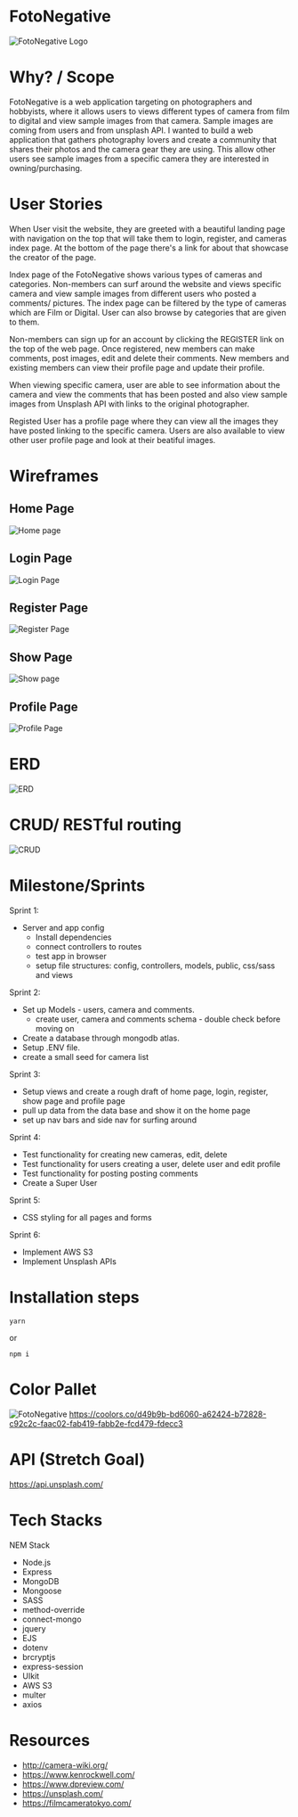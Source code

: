 # FotoNegative
![FotoNegative Logo](https://user-images.githubusercontent.com/86206813/132543163-e2ca926e-d962-4328-8fde-c6b321dc1da2.png)


# Why? / Scope
FotoNegative is a web application targeting on photographers and hobbyists, where it allows users to views different types of camera from film to digital and view sample images from that camera. Sample images are coming from users and from unsplash API. I wanted to build a web application that gathers photography lovers and create a community that shares their photos and the camera gear they are using. This allow other users see sample images from a specific camera they are interested in owning/purchasing. 

# User Stories
When User visit the website, they are greeted with a beautiful landing page with navigation on the top that will take them to login, register, and cameras index page. At the bottom of the page there's a link for about that showcase the creator of the page. 

Index page of the FotoNegative shows various types of cameras and categories. Non-members can surf around the website and views specific camera and view sample images from different users who posted a comments/ pictures. The index page can be filtered by the type of cameras which are Film or Digital. User can also browse by categories that are given to them.

Non-members can sign up for an account by clicking the REGISTER link on the top of the web page. Once registered, new members can make comments, post images, edit and delete their comments. New members and existing members can view their profile page and update their profile. 

When viewing specific camera, user are able to see information about the camera and view the comments that has been posted and also view sample images from Unsplash API with links to the original photographer. 

Registed User has a profile page where they can view all the images they have posted linking to the specific camera. Users are also available to view other user profile page and look at their beatiful images. 

# Wireframes
## Home Page
![Home page](https://user-images.githubusercontent.com/86206813/132398893-e69f4234-85a2-4122-8dcf-b4d97fdf6d21.PNG)

## Login Page
![Login Page](https://user-images.githubusercontent.com/86206813/132398985-b89570a1-dfdf-42ae-aa51-e5afa2389c5b.PNG)

## Register Page
![Register Page](https://user-images.githubusercontent.com/86206813/132399019-f832ee67-2b98-4f44-94ac-96f58f9d2c84.PNG)

## Show Page
![Show page](https://user-images.githubusercontent.com/86206813/132399024-bacc3849-ec40-4fd1-ac3b-6a833d36f981.PNG)

## Profile Page
![Profile Page](https://user-images.githubusercontent.com/86206813/132399036-a79e1200-5da1-4e60-8cad-57ec80be493e.PNG)

# ERD
![ERD](https://whimuc.com/4yykyBi2wpA8J1fs9UiC9b/A7PVFc7GTYEyzc.png)

# CRUD/ RESTful routing
![CRUD](https://whimuc.com/4yykyBi2wpA8J1fs9UiC9b/9pMFbwQRbUAy4J.png)

# Milestone/Sprints
Sprint 1:

- Server and app config
    - Install dependencies
    - connect controllers to routes
    - test app in browser
    - setup file structures: config, controllers, models, public, css/sass and views

Sprint 2: 

- Set up Models - users, camera and comments. 
    - create user, camera and comments schema - double check before moving on
- Create a database through mongodb atlas.
- Setup .ENV file. 
- create a small seed for camera list 

Sprint 3: 

- Setup views and create a rough draft of home page, login, register, show page and profile page
- pull up data from the data base and show it on the home page
- set up nav bars and side nav for surfing around

Sprint 4:

- Test functionality for creating new cameras, edit, delete
- Test functionality for users creating a user, delete user and edit profile
- Test functionality for posting posting comments
- Create a Super User

Sprint 5:

- CSS styling for all pages and forms

Sprint 6:
- Implement AWS S3
- Implement Unsplash APIs


# Installation steps
```
yarn 
```
or 
```
npm i
```
# Color Pallet
![FotoNegative](https://user-images.githubusercontent.com/86206813/132394197-897dcb73-28d5-49fb-a6c0-af1d2023658c.png)
https://coolors.co/d49b9b-bd6060-a62424-b72828-c92c2c-faac02-fab419-fabb2e-fcd479-fdecc3

# API (Stretch Goal)
https://api.unsplash.com/

# Tech Stacks
NEM Stack
- Node.js
- Express
- MongoDB 
- Mongoose
- SASS
- method-override
- connect-mongo
- jquery
- EJS
- dotenv
- brcryptjs
- express-session
- UIkit
- AWS S3
- multer
- axios

# Resources
- http://camera-wiki.org/
- https://www.kenrockwell.com/
- https://www.dpreview.com/
- https://unsplash.com/
- https://filmcameratokyo.com/

